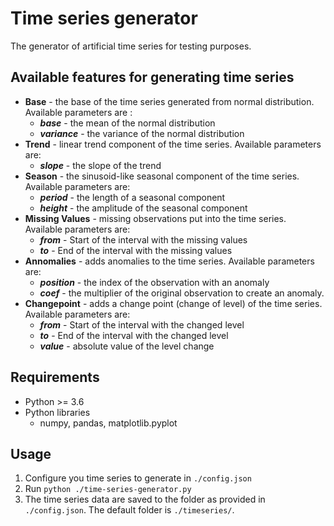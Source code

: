 # Time series generator

The generator of artificial time series for testing purposes. 


## Available features for generating time series

- **Base** - the base of the time series generated from normal distribution. Available parameters are :
  - ***base*** - the mean of the normal distribution
  - ***variance*** - the variance of the normal distribution
- **Trend** - linear trend component of the time series. Available parameters are:
  - ***slope*** - the slope of the trend
- **Season** - the sinusoid-like seasonal component of the time series. Available parameters are:
  - ***period*** - the length of a seasonal component
  - ***height*** - the amplitude of the seasonal component
- **Missing Values** - missing observations put into the time series. Available parameters are:
  - ***from*** - Start of the interval with the missing values
  - ***to*** - End of the interval with the missing values
- **Annomalies** - adds anomalies to the time series. Available parameters are:
  - ***position*** - the index of the observation with an anomaly
  - ***coef*** - the multiplier of the original observation to create an anomaly. 
- **Changepoint** - adds a change point (change of level) of the time series. Available parameters are:
  - ***from*** - Start of the interval with the changed level
  - ***to*** - End of the interval with the changed level
  - ***value*** - absolute value of the level change
  
## Requirements

* Python >= 3.6
* Python libraries 
  * numpy, pandas, matplotlib.pyplot

## Usage

1) Configure you time series to generate in `./config.json`
2) Run `python ./time-series-generator.py`
3) The time series data are saved to the folder as provided in `./config.json`. The default folder is `./timeseries/`. 